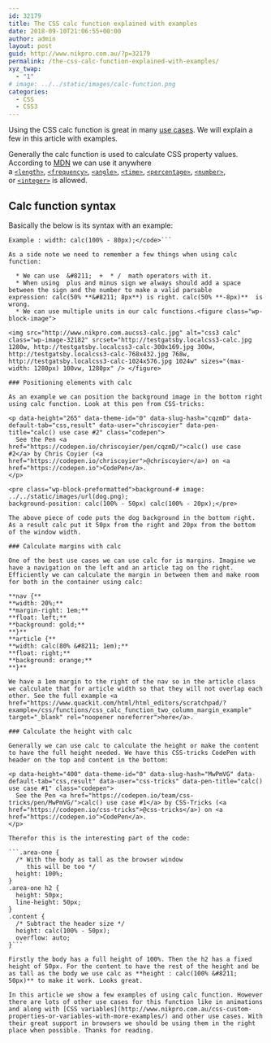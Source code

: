 ```yaml
---
id: 32179
title: The CSS calc function explained with examples
date: 2018-09-10T21:06:55+00:00
author: admin
layout: post
guid: http://www.nikpro.com.au/?p=32179
permalink: /the-css-calc-function-explained-with-examples/
xyz_twap:
  - "1"
# image: ../../static/images/calc-function.png
categories:
  - CSS
  - CSS3
---
```

Using the CSS calc function is great in many [use cases](http://www.nikpro.com.au/css-custom-properties-or-variables-with-more-examples/). We will explain a few in this article with examples.

Generally the calc function is used to calculate CSS property values.  According to <a href="https://developer.mozilla.org/en-US/docs/Web/CSS/calc" target="_blank" rel="noopener noreferrer">MDN</a> we can use it anywhere a [`<length>`](https://developer.mozilla.org/en-US/docs/Web/CSS/length), [`<frequency>`](https://developer.mozilla.org/en-US/docs/Web/CSS/frequency), [`<angle>`](https://developer.mozilla.org/en-US/docs/Web/CSS/angle), [`<time>`](https://developer.mozilla.org/en-US/docs/Web/CSS/time), [`<percentage>`](https://developer.mozilla.org/en-US/docs/Web/CSS/percentage), [`<number>`](https://developer.mozilla.org/en-US/docs/Web/CSS/number), or [`<integer>`](https://developer.mozilla.org/en-US/docs/Web/CSS/integer) is allowed.

## Calc function syntax

Basically the below is its syntax with an example:

```<code>Syntax : property: calc(expression) 
Example : width: calc(100% - 80px);</code>```

As a side note we need to remember a few things when using calc function:

  * We can use  &#8211;  +  * /  math operators with it.
  * When using  plus and minus sign we always should add a space between the sign and the number to make a valid parsable expression: calc(50% **&#8211; 8px**) is right. calc(50% **-8px)**  is wrong.
  * We can use multiple units in our calc functions.<figure class="wp-block-image">

<img src="http://www.nikpro.com.aucss3-calc.jpg" alt="css3 calc" class="wp-image-32182" srcset="http://testgatsby.localcss3-calc.jpg 1280w, http://testgatsby.localcss3-calc-300x169.jpg 300w, http://testgatsby.localcss3-calc-768x432.jpg 768w, http://testgatsby.localcss3-calc-1024x576.jpg 1024w" sizes="(max-width: 1280px) 100vw, 1280px" /> </figure> 

### Positioning elements with calc

As an example we can position the background image in the bottom right using calc function. Look at this pen from CSS-tricks:

<p data-height="265" data-theme-id="0" data-slug-hash="cqzmD" data-default-tab="css,result" data-user="chriscoyier" data-pen-title="calc() use case #2" class="codepen">
  See the Pen <a href="https://codepen.io/chriscoyier/pen/cqzmD/">calc() use case #2</a> by Chris Coyier (<a href="https://codepen.io/chriscoyier">@chriscoyier</a>) on <a href="https://codepen.io">CodePen</a>.
</p>

<pre class="wp-block-preformatted">background-# image: ../../static/images/url(dog.png);
background-position: calc(100% - 50px) calc(100% - 20px);</pre>

The above piece of code puts the dog background in the bottom right. As a result calc put it 50px from the right and 20px from the bottom of the window width.

### Calculate margins with calc

One of the best use cases we can use calc for is margins. Imagine we have a navigation on the left and an article tag on the right. Efficiently we can calculate the margin in between them and make room for both in the container using calc: 

**nav {**  
**width: 20%;**  
**margin-right: 1em;**  
**float: left;**  
**background: gold;**  
**}**  
**article {**  
**width: calc(80% &#8211; 1em);**  
**float: right;**  
**background: orange;**  
**}**

We have a 1em margin to the right of the nav so in the article class we calculate that for article width so that they will not overlap each other. See the full example <a href="https://www.quackit.com/html/html_editors/scratchpad/?example=/css/functions/css_calc_function_two_column_margin_example" target="_blank" rel="noopener noreferrer">here</a>. 

### Calculate the height with calc

Generally we can use calc to calculate the height or make the content to have the full height needed. We have this CSS-tricks CodePen with header on the top and content in the bottom:

<p data-height="400" data-theme-id="0" data-slug-hash="MwPmVG" data-default-tab="css,result" data-user="css-tricks" data-pen-title="calc() use case #1" class="codepen">
  See the Pen <a href="https://codepen.io/team/css-tricks/pen/MwPmVG/">calc() use case #1</a> by CSS-Tricks (<a href="https://codepen.io/css-tricks">@css-tricks</a>) on <a href="https://codepen.io">CodePen</a>.
</p>

Therefor this is the interesting part of the code:

```.area-one {
  /* With the body as tall as the browser window
     this will be too */
  height: 100%;
}
.area-one h2 {
  height: 50px;
  line-height: 50px;
}
.content {
  /* Subtract the header size */
  height: calc(100% - 50px);
  overflow: auto;
}```

Firstly the body has a full height of 100%. Then the h2 has a fixed height of 50px. For the content to have the rest of the height and be as tall as the body we use calc as **height : calc(100% &#8211; 50px)** to make it work. Looks great.

In this article we show a few examples of using calc function. However there are lots of other use cases for this function like in animations and along with [CSS variables](http://www.nikpro.com.au/css-custom-properties-or-variables-with-more-examples/) and other use cases. With their great support in browsers we should be using them in the right place when possible. Thanks for reading.